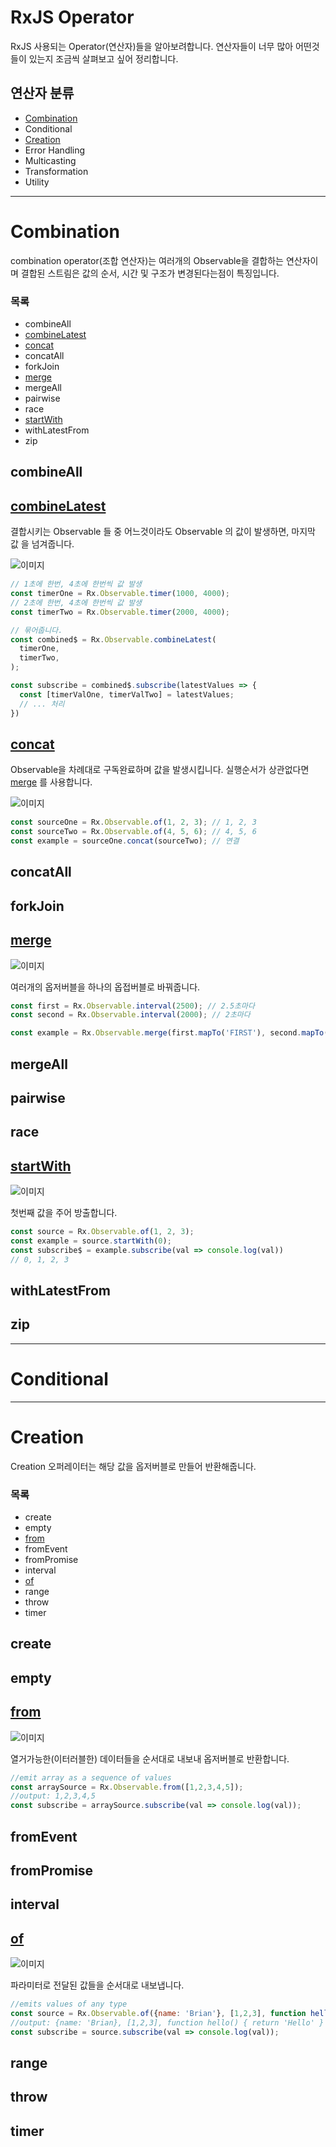 # RxJS Operator
RxJS 사용되는 Operator(연산자)들을 알아보려합니다. 연산자들이 너무 많아 어떤것들이 있는지 조금씩 살펴보고 싶어 정리합니다.

## 연산자 분류

* [Combination](#combination)
* Conditional
* [Creation](#creation)
* Error Handling
* Multicasting
* Transformation
* Utility

---

# Combination
combination operator(조합 연산자)는 여러개의 Observable을 결합하는 연산자이며 결합된 스트림은 값의 순서, 시간 및 구조가 변경된다는점이 특징입니다.

### 목록
* combineAll
* [combineLatest](#combinelatest)
* [concat](#concat)
* concatAll
* forkJoin
* [merge](#merge)
* mergeAll
* pairwise
* race
* [startWith](#startwith)
* withLatestFrom
* zip

## combineAll

## [combineLatest](https://github.com/tienne/learn-rxjs/blob/master/operators/combination/combinelatest.md)

결합시키는 Observable 들 중 어느것이라도 Observable 의 값이 발생하면, 마지막 값 을 넘겨줍니다.

![이미지](https://camo.githubusercontent.com/d1ca47f1c9da43d026c31865f0e402e3f12caafb/687474703a2f2f7265616374697665782e696f2f72786a732f696d672f636f6d62696e654c61746573742e706e67)

```js
// 1초에 한번, 4초에 한번씩 값 발생
const timerOne = Rx.Observable.timer(1000, 4000);
// 2초에 한번, 4초에 한번씩 값 발생
const timerTwo = Rx.Observable.timer(2000, 4000);

// 묶어줍니다.
const combined$ = Rx.Observable.combineLatest(
  timerOne,
  timerTwo,
);

const subscribe = combined$.subscribe(latestValues => {
  const [timerValOne, timerValTwo] = latestValues;
  // ... 처리
})
```

## [concat](https://github.com/tienne/learn-rxjs/blob/master/operators/combination/concat.md)

Observable을 차례대로 구독완료하며 값을 발생시킵니다. 실행순서가 상관없다면 [merge](#merge) 를 사용합니다.

![이미지](https://camo.githubusercontent.com/65ce224e5ba1cacfbc4a7ae1a62cd0991aa602ee/687474703a2f2f7265616374697665782e696f2f72786a732f696d672f636f6e6361742e706e67)

```js
const sourceOne = Rx.Observable.of(1, 2, 3); // 1, 2, 3
const sourceTwo = Rx.Observable.of(4, 5, 6); // 4, 5, 6
const example = sourceOne.concat(sourceTwo); // 연결
```

## concatAll

## forkJoin

## [merge](https://github.com/tienne/learn-rxjs/blob/master/operators/combination/merge.md)
![이미지](http://reactivex.io/rxjs/img/merge.png)

여러개의 옵저버블을 하나의 옵접버블로 바꿔줍니다.

```ts
const first = Rx.Observable.interval(2500); // 2.5초마다
const second = Rx.Observable.interval(2000); // 2초마다

const example = Rx.Observable.merge(first.mapTo('FIRST'), second.mapTo('SECOND')); // merge 해줍니다.
```

## mergeAll

## pairwise

## race

## [startWith](https://github.com/tienne/learn-rxjs/blob/master/operators/combination/startwith.md)

![이미지](http://reactivex.io/rxjs/img/startWith.png)

첫번째 값을 주어 방출합니다.

```js
const source = Rx.Observable.of(1, 2, 3);
const example = source.startWith(0);
const subscribe$ = example.subscribe(val => console.log(val))
// 0, 1, 2, 3
```

## withLatestFrom

## zip

---

# Conditional

---

# Creation
Creation 오퍼레이터는 해당 값을 옵저버블로 만들어 반환해줍니다.

### 목록
* create
* empty
* [from](#from)
* fromEvent
* fromPromise
* interval
* [of](#of)
* range
* throw
* timer

## create
## empty
## [from](https://github.com/tienne/learn-rxjs/blob/master/operators/creation/from.md)
![이미지](http://reactivex.io/rxjs/img/from.png)

열거가능한(이터러블한) 데이터들을 순서대로 내보내 옵저버블로 반환합니다.
```js
//emit array as a sequence of values
const arraySource = Rx.Observable.from([1,2,3,4,5]);
//output: 1,2,3,4,5
const subscribe = arraySource.subscribe(val => console.log(val));
```

## fromEvent
## fromPromise
## interval
## [of](https://github.com/tienne/learn-rxjs/blob/master/operators/creation/of.md)
![이미지](http://reactivex.io/rxjs/img/of.png)

파라미터로 전달된 값들을 순서대로 내보냅니다.
```js
//emits values of any type
const source = Rx.Observable.of({name: 'Brian'}, [1,2,3], function hello(){ return 'Hello'});
//output: {name: 'Brian}, [1,2,3], function hello() { return 'Hello' }
const subscribe = source.subscribe(val => console.log(val));
```

## range
## throw
## timer
